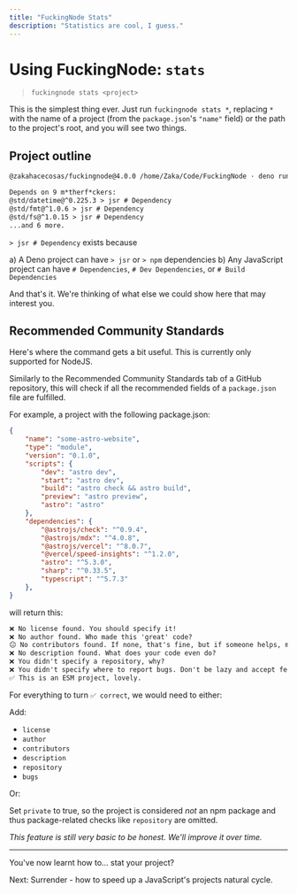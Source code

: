 ```yaml
---
title: "FuckingNode Stats"
description: "Statistics are cool, I guess."
---
```


# Using FuckingNode: `stats`

> `fuckingnode stats <project>`

This is the simplest thing ever. Just run `fuckingnode stats *`, replacing `*` with the name of a project (from the `package.json`'s `"name"` field) or the path to the project's root, and you will see two things.

## Project outline

```txt
@zakahacecosas/fuckingnode@4.0.0 /home/Zaka/Code/FuckingNode · deno runtime · deno pkg manager

Depends on 9 m*therf*ckers:
@std/datetime@^0.225.3 > jsr # Dependency
@std/fmt@^1.0.6 > jsr # Dependency
@std/fs@^1.0.15 > jsr # Dependency
...and 6 more.
```

`> jsr # Dependency` exists because

a) A Deno project can have `> jsr` or `> npm` dependencies
b) Any JavaScript project can have `# Dependencies`, `# Dev Dependencies`, or `# Build Dependencies`

And that's it. We're thinking of what else we could show here that may interest you.

## Recommended Community Standards

Here's where the command gets a bit useful. This is currently only supported for NodeJS.

Similarly to the Recommended Community Standards tab of a GitHub repository, this will check if all the recommended fields of a `package.json` file are fulfilled.

For example, a project with the following package.json:

```json
{
    "name": "some-astro-website",
    "type": "module",
    "version": "0.1.0",
    "scripts": {
        "dev": "astro dev",
        "start": "astro dev",
        "build": "astro check && astro build",
        "preview": "astro preview",
        "astro": "astro"
    },
    "dependencies": {
        "@astrojs/check": "^0.9.4",
        "@astrojs/mdx": "^4.0.8",
        "@astrojs/vercel": "^8.0.7",
        "@vercel/speed-insights": "^1.2.0",
        "astro": "^5.3.0",
        "sharp": "^0.33.5",
        "typescript": "^5.7.3"
    },
}
```

will return this:

```txt
❌ No license found. You should specify it!
❌ No author found. Who made this 'great' code?
😐 No contributors found. If none, that's fine, but if someone helps, mention them.
❌ No description found. What does your code even do?
❌ You didn't specify a repository, why?
❌ You didn't specify where to report bugs. Don't be lazy and accept feedback!
✅ This is an ESM project, lovely.
```

For everything to turn `✅ correct`, we would need to either:

Add:

- `license`
- `author`
- `contributors`
- `description`
- `repository`
- `bugs`

Or:

Set `private` to true, so the project is considered _not_ an npm package and thus package-related checks like `repository` are omitted.

_This feature is still very basic to be honest. We'll improve it over time._

---

You've now learnt how to... stat your project?

Next: Surrender - how to speed up a JavaScript's projects natural cycle.

